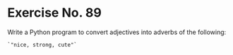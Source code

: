 # Exercise No. 89

Write a Python  program to convert adjectives into adverbs of the following:

    `"nice, strong, cute"`